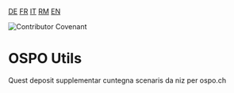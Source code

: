 [DE](./README.de.md) [FR](./README.fr.md) [IT](./README.it.md) [RM](./README.rm.md) [EN](./README.md)

![Contributor Covenant](https://img.shields.io/badge/Contributor%20Covenant-2.1-4baaaa.svg)

# OSPO Utils

Quest deposit supplementar cuntegna scenaris da niz per ospo.ch
